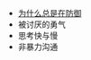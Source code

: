 - [为什么总是在防御](https://www.notion.so/c5d8c70be5c648c39ab71db990ebb7dc?pvs=21)
- 被讨厌的勇气
- 思考快与慢
- 非暴力沟通